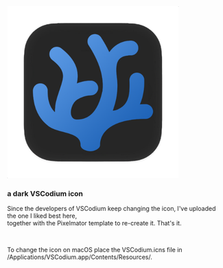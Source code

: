 <img src="./VSCodium_new_dark_900x900.svg" width="400"/>

### a dark VSCodium icon

Since the developers of VSCodium keep changing the icon, I've uploaded the one I liked best here,  
together with the Pixelmator template to re-create it. That's it.

</br>

To change the icon on macOS place the VSCodium.icns file in /Applications/VSCodium.app/Contents/Resources/.
